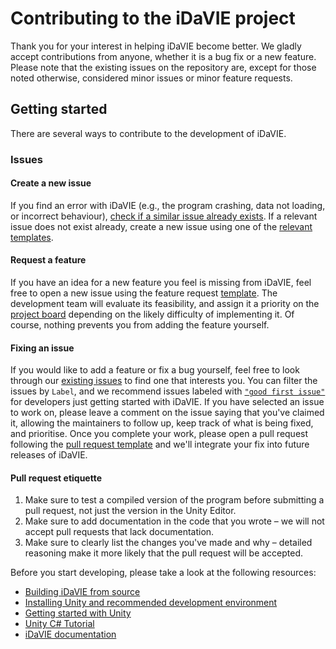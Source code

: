 # Contributing to the iDaVIE project

Thank you for your interest in helping iDaVIE become better. We gladly accept contributions from anyone, whether it is a bug fix or a new feature. Please note that the existing issues on the repository are, except for those noted otherwise, considered minor issues or minor feature requests.

## Getting started
There are several ways to contribute to the development of iDaVIE.
### Issues
#### Create a new issue
If you find an error with iDaVIE (e.g., the program crashing, data not loading, or incorrect behaviour), [check if a similar issue already exists](https://github.com/idia-astro/idia_unity_vr/issues). If a relevant issue does not exist already, create a new issue using one of the [relevant templates](https://github.com/idia-astro/iDaVIE/issues/new/choose).

#### Request a feature
If you have an idea for a new feature you feel is missing from iDaVIE, feel free to open a new issue using the feature request [template](https://github.com/idia-astro/iDaVIE/issues/new?assignees=&labels=enhancement&projects=&template=feature_request.md&title=%5BFR%5D+%22New+Feature+Request%22). The development team will evaluate its feasibility, and assign it a priority on the [project board](https://github.com/orgs/idia-astro/projects/2/views/1) depending on the likely difficulty of implementing it. Of course, nothing prevents you from adding the feature yourself.

#### Fixing an issue
If you would like to add a feature or fix a bug yourself, feel free to look through our [existing issues](https://github.com/idia-astro/idia_unity_vr/issues) to find one that interests you. You can filter the issues by `Label`, and we recommend issues labeled with [`"good first issue"`](https://github.com/idia-astro/idia_unity_vr/issues?q=is%3Aopen+is%3Aissue+label%3A%22good+first+issue%22) for developers just getting started with iDaVIE. If you have selected an issue to work on, please leave a comment on the issue saying that you've claimed it, allowing the maintainers to follow up, keep track of what is being fixed, and prioritise. Once you complete your work, please open a pull request following the [pull request template](https://github.com/idia-astro/iDaVIE/compare) and we'll integrate your fix into future releases of iDaVIE.

#### Pull request etiquette
1. Make sure to test a compiled version of the program before submitting a pull request, not just the version in the Unity Editor.
2. Make sure to add documentation in the code that you wrote – we will not accept pull requests that lack documentation.
3. Make sure to clearly list the changes you've made and why – detailed reasoning make it more likely that the pull request will be accepted.

Before you start developing, please take a look at the following resources:
* [Building iDaVIE from source](https://github.com/idia-astro/idia_unity_vr/blob/main/BUILD.md)
* [Installing Unity and recommended development environment](https://docs.unity3d.com/hub/manual/index.html)
* [Getting started with Unity](https://docs.unity3d.com/2021.3/Documentation/Manual/index.html)
* [Unity C# Tutorial](https://learn.unity.com/project/beginner-gameplay-scripting)
* [iDaVIE documentation](https://idavie.readthedocs.io/en/latest/)
